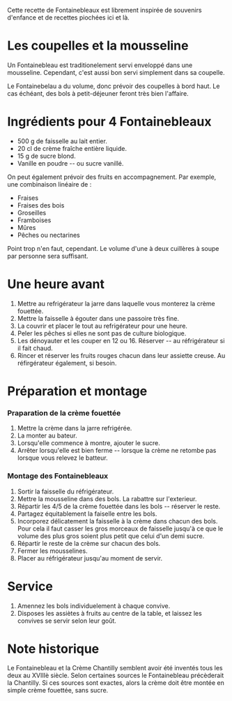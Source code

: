 Cette recette de Fontainebleaux est librement inspirée de souvenirs
d'enfance et de recettes piochées ici et là.

# Les coupelles et la mousseline<a id="sec-1" name="sec-1"></a>

Un Fontainebleau est traditionelement servi enveloppé dans une
mousseline. Cependant, c'est aussi bon servi simplement dans sa
coupelle.

Le Fontainebelau a du volume, donc prévoir des coupelles à bord
haut. Le cas échéant, des bols à petit-déjeuner feront très bien
l'affaire.

# Ingrédients pour 4 Fontainebleaux <a id="sec-2" name="sec-2"></a>

-   500 g de faisselle au lait entier.
-   20 cl de crème fraîche entière liquide.
-   15 g de sucre blond.
-   Vanille en poudre -- ou sucre vanillé.

On peut également prévoir des fruits en accompagnement. Par exemple,
une combinaison linéaire de :

-   Fraises
-   Fraises des bois
-   Groseilles
-   Framboises
-   Mûres
-   Pêches ou nectarines

Point trop n'en faut, cependant. Le volume d'une à deux cuillères à
soupe par personne sera suffisant.

# Une heure avant<a id="sec-3" name="sec-3"></a>

1.  Mettre au refrigérateur la jarre dans laquelle vous monterez la crème fouettée.
2.  Mettre la faisselle à égouter dans une passoire très fine.
3.  La couvrir et placer le tout au refrigérateur pour une heure.
4.  Peler les pêches si elles ne sont pas de culture biologique.
5.  Les dénoyauter et les couper en 12 ou 16. Réserver -- au réfrigérateur si il fait chaud.
6.  Rincer et réserver les fruits rouges chacun dans leur assiette creuse. Au réfirgérateur également, si besoin.

# Préparation et montage<a id="sec-4" name="sec-4"></a>

### Praparation de la crème fouettée

1.  Mettre la crème dans la jarre refrigérée.
2.  La monter au bateur.
3.  Lorsqu'elle commence à montre, ajouter le sucre.
4.  Arrêter lorsqu'elle est bien ferme -- lorsque la crème ne retombe pas lorsque vous relevez le batteur.

### Montage des Fontainebleaux<a id="sec-4-2" name="sec-4-2"></a>

1.  Sortir la faisselle du réfrigérateur.
2.  Mettre la mousseline dans des bols. La rabattre sur l'exterieur. 
3.  Répartir les 4/5 de la crème fouettée dans les bols -- réserver le reste.
4.  Partagez équitablement la faiselle entre les bols.
5.  Incorporez délicatement la faisselle à la crème dans chacun des bols. Pour cela il faut casser les gros morceaux de faisselle jusqu'à ce que le volume des plus gros soient plus petit que celui d'un demi sucre.
6.  Répartir le reste de la crème sur chacun des bols.
7.  Fermer les mousselines.
8.  Placer au réfrigérateur jusqu'au moment de servir.

# Service<a id="sec-5-4" name="sec-5-4"></a>

1. Amennez les bols individuelement à chaque convive.
2. Disposes les assiètes à fruits au centre de la table, et laissez les convives se servir selon leur goût.

# Note historique

Le Fontainebleau et la Crème Chantilly semblent avoir été inventés
tous les deux au XVIIIè siècle. Selon certaines sources le
Fontainebleau précèderait la Chantilly. Si ces sources sont exactes,
alors la crème doit être montée en simple crème fouettée, sans sucre.
